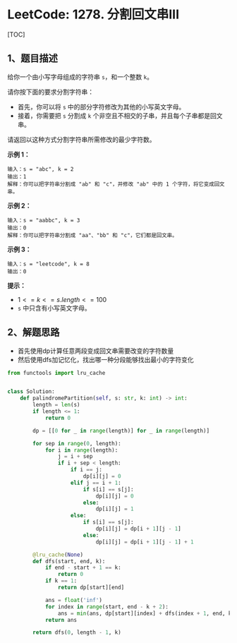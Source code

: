 # LeetCode: 1278. 分割回文串III

[TOC]

## 1、题目描述

给你一个由小写字母组成的字符串 `s`，和一个整数 `k`。

请你按下面的要求分割字符串：

-   首先，你可以将 `s` 中的部分字符修改为其他的小写英文字母。
-   接着，你需要把 `s` 分割成 `k` 个非空且不相交的子串，并且每个子串都是回文串。

请返回以这种方式分割字符串所需修改的最少字符数。

 

**示例 1：**

```
输入：s = "abc", k = 2
输出：1
解释：你可以把字符串分割成 "ab" 和 "c"，并修改 "ab" 中的 1 个字符，将它变成回文串。
```


**示例 2：**

```
输入：s = "aabbc", k = 3
输出：0
解释：你可以把字符串分割成 "aa"、"bb" 和 "c"，它们都是回文串。
```


**示例 3：**

```
输入：s = "leetcode", k = 8
输出：0
```

**提示：**

-   $1 <= k <= s.length <= 100$
-   `s` 中只含有小写英文字母。



## 2、解题思路

-   首先使用dp计算任意两段变成回文串需要改变的字符数量
-   然后使用dfs加记忆化，找出哪一种分段能够找出最小的字符变化



```python
from functools import lru_cache


class Solution:
    def palindromePartition(self, s: str, k: int) -> int:
        length = len(s)
        if length <= 1:
            return 0

        dp = [[0 for _ in range(length)] for _ in range(length)]

        for sep in range(0, length):
            for i in range(length):
                j = i + sep
                if i + sep < length:
                    if i == j:
                        dp[i][j] = 0
                    elif j == i + 1:
                        if s[i] == s[j]:
                            dp[i][j] = 0
                        else:
                            dp[i][j] = 1
                    else:
                        if s[i] == s[j]:
                            dp[i][j] = dp[i + 1][j - 1]
                        else:
                            dp[i][j] = dp[i + 1][j - 1] + 1

        @lru_cache(None)
        def dfs(start, end, k):
            if end - start + 1 == k:
                return 0
            if k == 1:
                return dp[start][end]

            ans = float('inf')
            for index in range(start, end - k + 2):
                ans = min(ans, dp[start][index] + dfs(index + 1, end, k - 1))
            return ans

        return dfs(0, length - 1, k)

```

